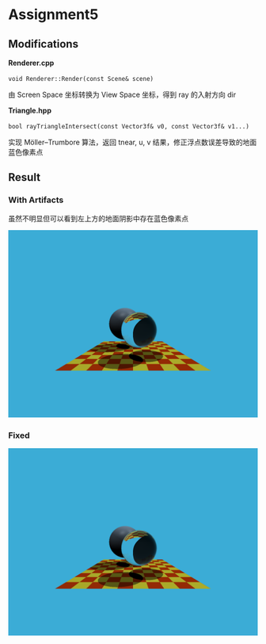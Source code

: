 # Assignment5

## Modifications

**Renderer.cpp** 

`void Renderer::Render(const Scene& scene)`

由 Screen Space 坐标转换为 View Space 坐标，得到 ray 的入射方向 dir

**Triangle.hpp**

`bool rayTriangleIntersect(const Vector3f& v0, const Vector3f& v1...)`

实现 Möller–Trumbore 算法，返回 tnear, u, v 结果，修正浮点数误差导致的地面蓝色像素点

## Result

### With Artifacts

虽然不明显但可以看到左上方的地面阴影中存在蓝色像素点

![artifacts](./images/result_with_artifacts.png)

### Fixed

![fixed](./images/result.png)
